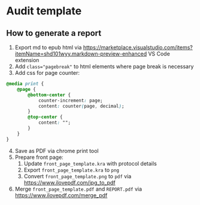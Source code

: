 # Audit template

## How to generate a report
1. Export md to epub html via https://marketplace.visualstudio.com/items?itemName=shd101wyy.markdown-preview-enhanced VS Code extension
2. Add `class="pagebreak"` to html elements where page break is necessary
3. Add css for page counter:
```css
@media print {
    @page {
        @bottom-center {
            counter-increment: page;
            content: counter(page, decimal);
        }
        @top-center {
            content: "";
        }
    }
}
``` 
4. Save as PDF via chrome print tool
5. Prepare front page:
    1) Update `front_page_template.kra` with protocol details
    2) Export `front_page_template.kra` to `png`
    3) Convert `front_page_template.png` to `pdf` via https://www.ilovepdf.com/jpg_to_pdf
6. Merge `front_page_template.pdf` and `REPORT.pdf` via https://www.ilovepdf.com/merge_pdf
